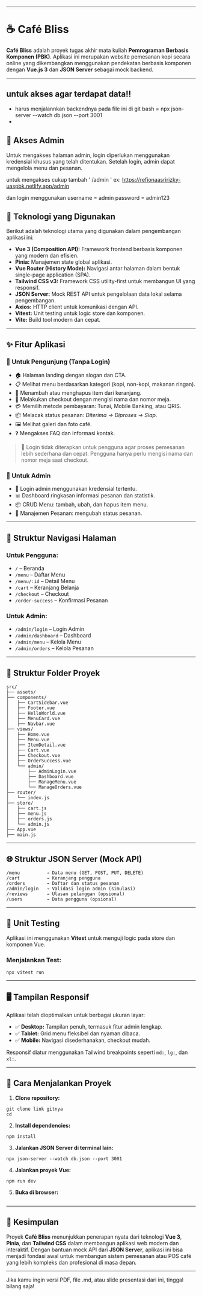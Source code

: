 
---

# ☕ Café Bliss

**Café Bliss** adalah proyek tugas akhir mata kuliah **Pemrograman Berbasis Komponen (PBK)**. Aplikasi ini merupakan website pemesanan kopi secara online yang dikembangkan menggunakan pendekatan berbasis komponen dengan **Vue.js 3** dan **JSON Server** sebagai mock backend.

---
## untuk akses agar terdapat data!!
- harus menjalannkan backendnya pada file ini di git bash = 
npx json-server --watch db.json --port 3001
- 
## 🔐 Akses Admin

Untuk mengakses halaman admin, login diperlukan menggunakan kredensial khusus yang telah ditentukan. Setelah login, admin dapat mengelola menu dan pesanan.

untuk mengakses cukup tambah ' /admin ' 
ex: https://refionaasririzky-uaspbk.netlify.app/admin

dan login menggunakan
username = admin
password = admin123 

## 🧱 Teknologi yang Digunakan

Berikut adalah teknologi utama yang digunakan dalam pengembangan aplikasi ini:

* **Vue 3 (Composition API):** Framework frontend berbasis komponen yang modern dan efisien.
* **Pinia:** Manajemen state global aplikasi.
* **Vue Router (History Mode):** Navigasi antar halaman dalam bentuk single-page application (SPA).
* **Tailwind CSS v3:** Framework CSS utility-first untuk membangun UI yang responsif.
* **JSON Server:** Mock REST API untuk pengelolaan data lokal selama pengembangan.
* **Axios:** HTTP client untuk komunikasi dengan API.
* **Vitest:** Unit testing untuk logic store dan komponen.
* **Vite:** Build tool modern dan cepat.

---

## ✨ Fitur Aplikasi

### 👤 Untuk Pengunjung (Tanpa Login)

* 🏠 Halaman landing dengan slogan dan CTA.
* 📋 Melihat menu berdasarkan kategori (kopi, non-kopi, makanan ringan).
* 🛒 Menambah atau menghapus item dari keranjang.
* 🧾 Melakukan checkout dengan mengisi nama dan nomor meja.
* 💳 Memilih metode pembayaran: Tunai, Mobile Banking, atau QRIS.
* 📦 Melacak status pesanan: *Diterima → Diproses → Siap*.
* 🖼️ Melihat galeri dan foto café.
* ❓ Mengakses FAQ dan informasi kontak.

> 🔎 Login tidak diterapkan untuk pengguna agar proses pemesanan lebih sederhana dan cepat. Pengguna hanya perlu mengisi nama dan nomor meja saat checkout.

### 🔐 Untuk Admin

* 🔐 Login admin menggunakan kredensial tertentu.
* 📊 Dashboard ringkasan informasi pesanan dan statistik.
* 📦 CRUD Menu: tambah, ubah, dan hapus item menu.
* 🧾 Manajemen Pesanan: mengubah status pesanan.

---

## 🧭 Struktur Navigasi Halaman

### Untuk Pengguna:

* `/` – Beranda
* `/menu` – Daftar Menu
* `/menu/:id` – Detail Menu
* `/cart` – Keranjang Belanja
* `/checkout` – Checkout
* `/order-success` – Konfirmasi Pesanan

### Untuk Admin:

* `/admin/login` – Login Admin
* `/admin/dashboard` – Dashboard
* `/admin/menu` – Kelola Menu
* `/admin/orders` – Kelola Pesanan

---

## 📂 Struktur Folder Proyek

```
src/
├── assets/               
├── components/       
│   ├── CartSidebar.vue
│   ├── Footer.vue
│   ├── HelloWorld.vue
│   ├── MenuCard.vue
│   ├── Navbar.vue
├── views/ 
│   ├── Home.vue
│   ├── Menu.vue
│   ├── ItemDetail.vue
│   ├── Cart.vue
│   ├── Checkout.vue
│   ├── OrderSuccess.vue
│   └── admin/
│       ├── AdminLogin.vue
│       ├── Dashboard.vue
│       ├── ManageMenu.vue
│       └── ManageOrders.vue
├── router/      
│   └── index.js
├── store/       
│   ├── cart.js
│   ├── menu.js
│   ├── orders.js
│   └── admin.js
├── App.vue
├── main.js
```

---

## 🌐 Struktur JSON Server (Mock API)

```
/menu          → Data menu (GET, POST, PUT, DELETE)
/cart          → Keranjang pengguna
/orders        → Daftar dan status pesanan
/admin/login   → Validasi login admin (simulasi)
/reviews       → Ulasan pelanggan (opsional)
/users         → Data pengguna (opsional)
```

---

## 🧪 Unit Testing

Aplikasi ini menggunakan **Vitest** untuk menguji logic pada store dan komponen Vue.

### Menjalankan Test:

```
npx vitest run
```

---

## 🖥️ Tampilan Responsif

Aplikasi telah dioptimalkan untuk berbagai ukuran layar:

* ✅ **Desktop:** Tampilan penuh, termasuk fitur admin lengkap.
* ✅ **Tablet:** Grid menu fleksibel dan nyaman dibaca.
* ✅ **Mobile:** Navigasi disederhanakan, checkout mudah.

Responsif diatur menggunakan Tailwind breakpoints seperti `md:`, `lg:`, dan `xl:`.

---

## 🚀 Cara Menjalankan Proyek

1. **Clone repository:**

```
git clone link gitnya
cd 
```

2. **Install dependencies:**

```
npm install
```

3. **Jalankan JSON Server di terminal lain:**

```
npx json-server --watch db.json --port 3001
```

4. **Jalankan proyek Vue:**

```
npm run dev
```

5. **Buka di browser:**

```hasil dari npm run dev
```

---

## 📌 Kesimpulan

Proyek **Café Bliss** menunjukkan penerapan nyata dari teknologi **Vue 3**, **Pinia**, dan **Tailwind CSS** dalam membangun aplikasi web modern dan interaktif. Dengan bantuan mock API dari **JSON Server**, aplikasi ini bisa menjadi fondasi awal untuk membangun sistem pemesanan atau POS café yang lebih kompleks dan profesional di masa depan.

---

Jika kamu ingin versi PDF, file .md, atau slide presentasi dari ini, tinggal bilang saja!
